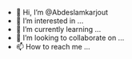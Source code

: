 - 👋 Hi, I’m @Abdeslamkarjout
- 👀 I’m interested in ...
- 🌱 I’m currently learning ...
- 💞️ I’m looking to collaborate on ...
- 📫 How to reach me ...

<!---
Abdeslamkarjout/Abdeslamkarjout is a ✨ special ✨ repository because its `README.md` (this file) appears on your GitHub profile.
You can click the Preview link to take a look at your changes.
--->
